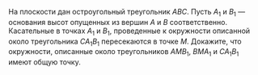 На плоскости дан остроугольный треугольник $ABC$. 
Пусть $A_1$ и $B_1$ — основания высот опущенных из вершин $A$ и $B$ соответственно. 
Касательные в точках  $A_1$ и $B_1$, проведенные к окружности описанной около 
треугольника   $CA_1B_1$ пересекаются в точке $M$. Докажите, что окружности, 
описанные около треугольников $AMB_1$, $BMA_1$  и $CA_1B_1$ имеют общую точку.